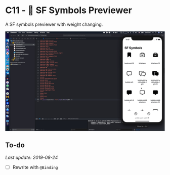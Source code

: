 # C11 - 📄 SF Symbols Previewer

A SF symbols previewer with weight changing.

![](../docs/assets/images/11.gif)

## To-do
*Last update: 2019-08-24*
- [ ] Rewrite with `@Binding`
